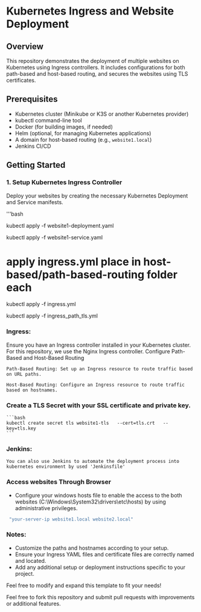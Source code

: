 # Kubernetes Ingress and Website Deployment

## Overview

This repository demonstrates the deployment of multiple websites on Kubernetes using Ingress controllers. It includes configurations for both path-based and host-based routing, and secures the websites using TLS certificates.

## Prerequisites

- Kubernetes cluster (Minikube or K3S or another Kubernetes provider)
- kubectl command-line tool
- Docker (for building images, if needed)
- Helm (optional, for managing Kubernetes applications)
- A domain for host-based routing (e.g., `website1.local`)
- Jenkins CI/CD

## Getting Started

### 1. **Setup Kubernetes Ingress Controller**
Deploy your websites by creating the necessary Kubernetes Deployment and Service manifests.

'''bash

kubectl apply -f website1-deployment.yaml

kubectl apply -f website1-service.yaml

# apply ingress.yml place in host-based/path-based-routing folder each

kubectl apply -f ingress.yml

kubectl apply -f ingress_path_tls.yml

### Ingress:
Ensure you have an Ingress controller installed in your Kubernetes cluster. For this repository, we use the Nginx Ingress controller.
Configure Path-Based and Host-Based Routing

    Path-Based Routing: Set up an Ingress resource to route traffic based on URL paths.
    
    Host-Based Routing: Configure an Ingress resource to route traffic based on hostnames.

### Create a TLS Secret with your SSL certificate and private key.
    ```bash
    kubectl create secret tls website1-tls   --cert=tls.crt   --key=tls.key
    ```
    
### Jenkins:
    You can also use Jenkins to automate the deployment process into kubernetes environment by used 'Jenkinsfile'

### Access websites Through Browser
- Configure your windows hosts file to enable the access to the both websites (C:\Windows\System32\drivers\etc\hosts) by using      administrative privileges.
```bash
 "your-server-ip website1.local website2.local"
```  
### Notes:

- Customize the paths and hostnames according to your setup.
- Ensure your Ingress YAML files and certificate files are correctly named and located.
- Add any additional setup or deployment instructions specific to your project.
  

Feel free to modify and expand this template to fit your needs!

Feel free to fork this repository and submit pull requests with improvements or additional features.


